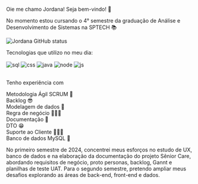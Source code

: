 Oie me chamo Jordana! Seja bem-vindo! 💞

No momento estou cursando o 4° semestre da graduação de Análise e Desenvolvimento de Sistemas na SPTECH 📚

![Jordana GitHub status](https://github-readme-stats.vercel.app/api?username=jordana983&show_icons=true&theme=radical)

Tecnologias que utilizo no meu dia:
<div style="display: inline_block">
<img align="center" alt="sql" src="https://img.shields.io/badge/MySQL-00000F?style=for-the-badge&logo=mysql&logoColor=white"/>
 <img align="center" alt="css" src="https://img.shields.io/badge/CSS-239120?&style=for-the-badge&logo=css3&logoColor=white"/>
   <img align="center" alt="java" src="https://img.shields.io/badge/Java-ED8B00?style=for-the-badge&logo=openjdk&logoColor=white"/>
  <img align="center" alt="node" src="https://img.shields.io/badge/Node.js-43853D?style=for-the-badge&logo=node.js&logoColor=white"/>
    <img align="center" alt="js" src="https://img.shields.io/badge/JavaScript-323330?style=for-the-badge&logo=javascript&logoColor=F7DF1E"/>
</div><br/>

Tenho experiência com

Metodologia Ágil SCRUM 🚀<br/>
Backlog 😎<br/>
Modelagem de dados 🎲<br/>
Regra de negócio 👩🏻‍💻<br/>
Documentação 📑<br/>
DTO 😁 <br/>
Suporte ao Cliente 🙅🏻‍♀️<br/>
Banco de dados MySQL 🎲

No primeiro semestre de 2024, concentrei meus esforços no estudo de UX, banco de dados e na elaboração da documentação do projeto Sênior Care, abordando requisitos de negócio, proto personas, backlog, Gannt e planilhas de teste UAT. Para o segundo semestre, pretendo ampliar meus desafios explorando as áreas de back-end, front-end e dados.
